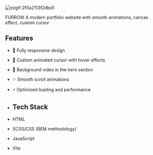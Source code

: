 ![ezgif-2f0a2113f2dbd1](https://github.com/user-attachments/assets/fa0d32a4-37e9-4cf1-9daa-d1f28fccd43b)

FURROW
A modern portfolio website with smooth animations, cancas effect,  custom cursor

## Features
- 📱 Fully responsive design
- 🎯 Custom animated cursor with hover effects
- 🎥 Background video in the hero section
- ✨ Smooth scroll animations 
- ⚡ Optimized loading and performance

- ## Tech Stack
- HTML
- SCSS/CSS (BEM methodology)
- JavaScript
-  Vite
